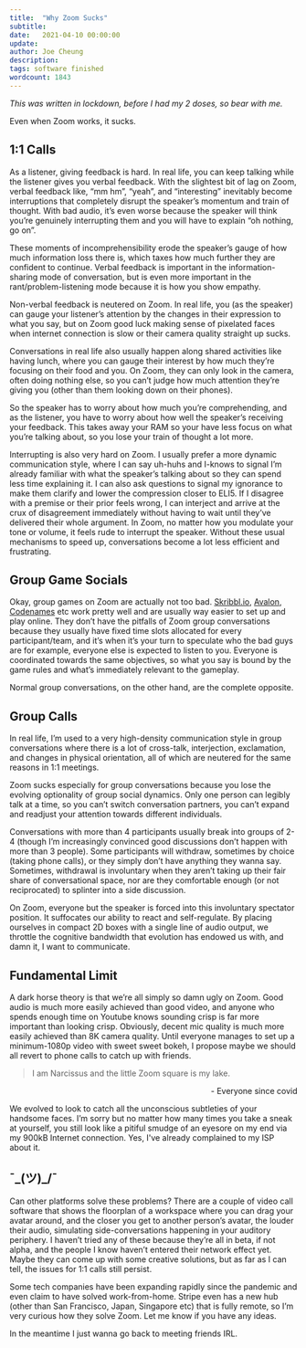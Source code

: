 ```yaml
---
title:  "Why Zoom Sucks"
subtitle:
date:   2021-04-10 00:00:00
update: 
author: Joe Cheung
description:
tags: software finished
wordcount: 1843
---
```

_This was written in lockdown, before I had my 2 doses, so bear with me._

Even when Zoom works, it sucks.

## 1:1 Calls

As a listener, giving feedback is hard. In real life, you can keep talking while the listener gives you verbal feedback. With the slightest bit of lag on Zoom, verbal feedback like, “mm hm”, “yeah”, and “interesting” inevitably become interruptions that completely disrupt the speaker’s momentum and train of thought. With bad audio, it’s even worse because the speaker will think you’re genuinely interrupting them and you will have to explain “oh nothing, go on”.

These moments of incomprehensibility erode the speaker’s gauge of how much information loss there is, which taxes how much further they are confident to continue. Verbal feedback is important in the information-sharing mode of conversation, but is even more important in the rant/problem-listening mode because it is how you show empathy.

Non-verbal feedback is neutered on Zoom. In real life, you (as the speaker) can gauge your listener’s attention by the changes in their expression to what you say, but on Zoom good luck making sense of pixelated faces when internet connection is slow or their camera quality straight up sucks.

Conversations in real life also usually happen along shared activities like having lunch, where you can gauge their interest by how much they’re focusing on their food and you. On Zoom, they can only look in the camera, often doing nothing else, so you can’t judge how much attention they’re giving you (other than them looking down on their phones).

So the speaker has to worry about how much you’re comprehending, and as the listener, you have to worry about how well the speaker’s receiving your feedback. This takes away your RAM so your have less focus on what you’re talking about, so you lose your train of thought a lot more.

Interrupting is also very hard on Zoom. I usually prefer a more dynamic communication style, where I can say uh-huhs and I-knows to signal I’m already familiar with what the speaker’s talking about so they can spend less time explaining it. I can also ask questions to signal my ignorance to make them clarify and lower the compression closer to ELI5. If I disagree with a premise or their prior feels wrong, I can interject and arrive at the crux of disagreement immediately without having to wait until they’ve delivered their whole argument. In Zoom, no matter how you modulate your tone or volume, it feels rude to interrupt the speaker. Without these usual mechanisms to speed up, conversations become a lot less efficient and frustrating.

## Group Game Socials

Okay, group games on Zoom are actually not too bad. [Skribbl.io](https://skribbl.io/), [Avalon](https://avalon.fun/login), [Codenames](https://www.codegame.cards/) etc work pretty well and are usually way easier to set up and play online. They don’t have the pitfalls of Zoom group conversations because they usually have fixed time slots allocated for every participant/team, and it’s when it’s your turn to speculate who the bad guys are for example, everyone else is expected to listen to you. Everyone is coordinated towards the same objectives, so what you say is bound by the game rules and what’s immediately relevant to the gameplay. 

Normal group conversations, on the other hand, are the complete opposite.

## Group Calls

In real life, I’m used to a very high-density communication style in group conversations where there is a lot of cross-talk, interjection, exclamation, and changes in physical orientation, all of which are neutered for the same reasons in 1:1 meetings. 

Zoom sucks especially for group conversations because you lose the evolving optionality of group social dynamics. Only one person can legibly talk at a time, so you can’t switch conversation partners, you can’t expand and readjust your attention towards different individuals. 

Conversations with more than 4 participants usually break into groups of 2-4 (though I’m increasingly convinced good discussions don’t happen with more than 3 people). Some participants will withdraw, sometimes by choice (taking phone calls), or they simply don’t have anything they wanna say. Sometimes, withdrawal is involuntary when they aren’t taking up their fair share of conversational space, nor are they comfortable enough (or not reciprocated) to splinter into a side discussion.

On Zoom, everyone but the speaker is forced into this involuntary spectator position. It suffocates our ability to react and self-regulate. By placing ourselves in compact 2D boxes with a single line of audio output, we throttle the cognitive bandwidth that evolution has endowed us with, and damn it, I want to communicate.

## Fundamental Limit

A dark horse theory is that we’re all simply so damn ugly on Zoom. Good audio is much more easily achieved than good video, and anyone who spends enough time on Youtube knows sounding crisp is far more important than looking crisp. Obviously, decent mic quality is much more easily achieved than 8K camera quality. Until everyone manages to set up a minimum-1080p video with sweet sweet bokeh, I propose maybe we should all revert to phone calls to catch up with friends.

> I am Narcissus and the little Zoom square is my lake.
<div align="right"> - Everyone since covid</div>

We evolved to look to catch all the unconscious subtleties of your handsome faces. I’m sorry but no matter how many times you take a sneak at yourself, you still look like a pitiful smudge of an eyesore on my end via my 900kB Internet connection. Yes, I've already complained to my ISP about it.

## ¯\_(ツ)_/¯

Can other platforms solve these problems? There are a couple of video call software that shows the floorplan of a workspace where you can drag your avatar around, and the closer you get to another person’s avatar, the louder their audio, simulating side-conversations happening in your auditory periphery. I haven’t tried any of these because they’re all in beta, if not alpha, and the people I know haven’t entered their network effect yet. Maybe they can come up with some creative solutions, but as far as I can tell, the issues for 1:1 calls still persist.

Some tech companies have been expanding rapidly since the pandemic and even claim to have solved work-from-home. Stripe even has a new hub (other than San Francisco, Japan, Singapore etc) that is fully remote, so I’m very curious how they solve Zoom. Let me know if you have any ideas.

In the meantime I just wanna go back to meeting friends IRL.
